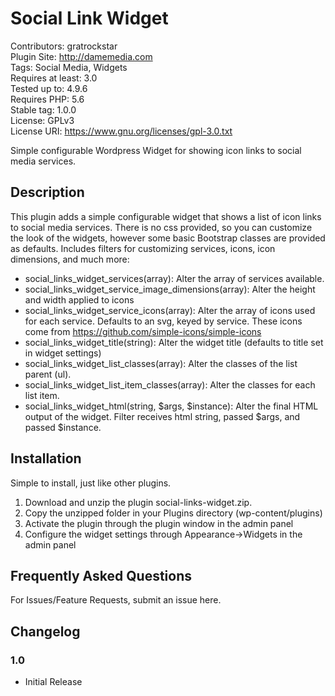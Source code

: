 # Social Link Widget
Contributors: gratrockstar  
Plugin Site: http://damemedia.com  
Tags: Social Media, Widgets  
Requires at least: 3.0  
Tested up to: 4.9.6  
Requires PHP: 5.6  
Stable tag: 1.0.0  
License: GPLv3  
License URI: https://www.gnu.org/licenses/gpl-3.0.txt  

Simple configurable Wordpress Widget for showing icon links to social media services.

## Description
This plugin adds a simple configurable widget that shows a list of icon links to social media services.  There is no css provided, so you can customize the look of the widgets, however some basic Bootstrap classes are provided as defaults.  Includes filters for customizing services, icons,  icon dimensions, and much more:
* social_links_widget_services(array): Alter the array of services available.
* social_links_widget_service_image_dimensions(array): Alter the height and width applied to icons
* social_links_widget_service_icons(array): Alter the array of icons used for each service.  Defaults to an svg, keyed by service.  These icons come from https://github.com/simple-icons/simple-icons
* social_links_widget_title(string): Alter the widget title (defaults to title set in widget settings)
* social_links_widget_list_classes(array): Alter the classes of the list parent (ul).
* social_links_widget_list_item_classes(array): Alter the classes for each list item.
* social_links_widget_html(string, $args, $instance): Alter the final HTML output of the widget.  Filter receives html string, passed $args, and passed $instance.

## Installation
Simple to install, just like other plugins.

1. Download and unzip the plugin social-links-widget.zip.
2. Copy the unzipped folder in your Plugins directory (wp-content/plugins)
3. Activate the plugin through the plugin window in the admin panel
4. Configure the widget settings through Appearance->Widgets in the admin panel

## Frequently Asked Questions
For Issues/Feature Requests, submit an issue here.

## Changelog
### 1.0
* Initial Release